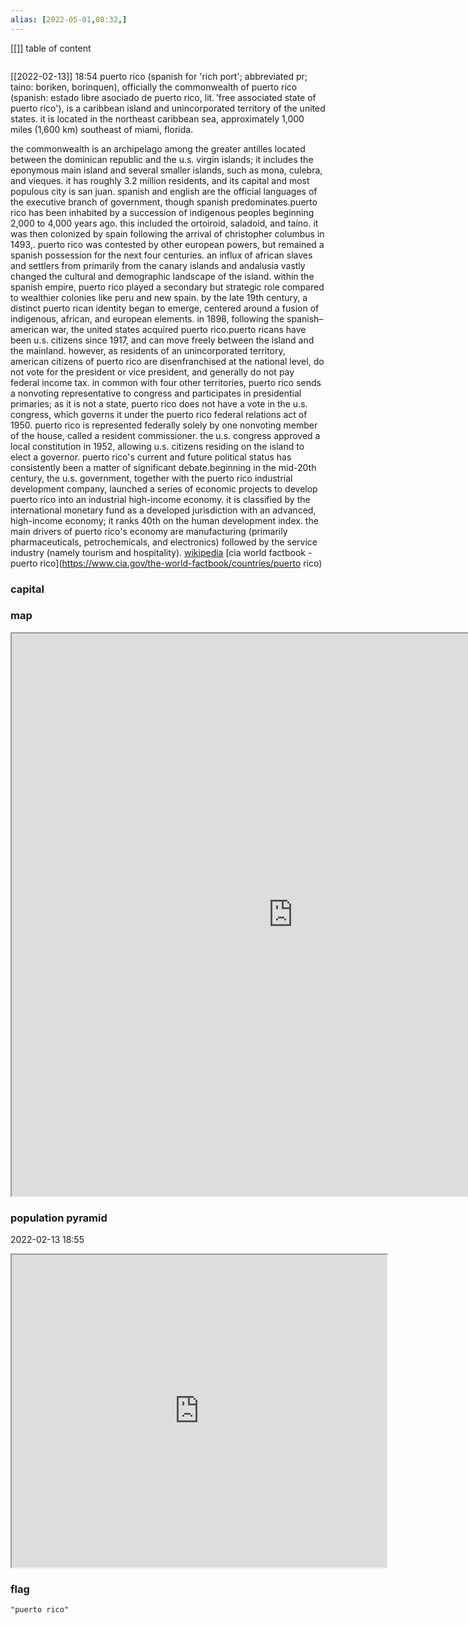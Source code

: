 ```yaml
---
alias: [2022-05-01,08:32,]
---
```

[[]]
table of content
```toc
```
[[2022-02-13]] 18:54
puerto rico (spanish for 'rich port'; abbreviated pr; taino: boriken, borinquen), officially the commonwealth of puerto rico (spanish: estado libre asociado de puerto rico, lit. 'free associated state of puerto rico'), is a caribbean island and unincorporated territory of the united states. it is located in the northeast caribbean sea, approximately 1,000 miles (1,600 km) southeast of miami, florida.

the commonwealth is an archipelago among the greater antilles located between the dominican republic and the u.s. virgin islands; it includes the eponymous main island and several smaller islands, such as mona, culebra, and vieques. it has roughly 3.2 million residents, and its capital and most populous city is san juan. spanish and english are the official languages of the executive branch of government, though spanish predominates.puerto rico has been inhabited by a succession of indigenous peoples  beginning 2,000 to 4,000 years ago. this included  the ortoiroid, saladoid, and taíno. it was then colonized by spain following the arrival of christopher columbus in 1493,. puerto rico was contested by other european powers, but remained a spanish possession for the next four centuries. an influx of african slaves and settlers from primarily from the canary islands and andalusia vastly changed the cultural and demographic landscape of the island. within the spanish empire, puerto rico played a secondary but strategic role compared to wealthier colonies like peru and new spain. by the late 19th century, a distinct puerto rican identity began to emerge, centered around a fusion of indigenous, african, and european elements. in 1898, following the spanish–american war, the united states acquired puerto rico.puerto ricans have been u.s. citizens since 1917, and can move freely between the island and the mainland. however, as residents of an unincorporated territory, american citizens of puerto rico are disenfranchised at the national level, do not vote for the president or vice president, and generally do not pay federal income tax. in common with four other territories, puerto rico sends a nonvoting representative to congress and participates in presidential primaries; as it is not a state, puerto rico does not have a vote in the u.s. congress, which governs it under the puerto rico federal relations act of 1950. puerto rico is represented federally solely by one nonvoting member of the house, called a resident commissioner. the u.s. congress approved a local constitution in 1952, allowing u.s. citizens residing on the island to elect a governor. puerto rico's current and future political status has consistently been a matter of significant debate.beginning in the mid-20th century, the u.s. government, together with the puerto rico industrial development company, launched a series of economic projects to develop puerto rico into an industrial high-income economy. it is classified by the international monetary fund as a developed jurisdiction with an advanced, high-income economy; it ranks 40th on the human development index. the main drivers of puerto rico's economy are manufacturing (primarily pharmaceuticals, petrochemicals, and electronics) followed by the service industry (namely tourism and hospitality).
[wikipedia](https://en.wikipedia.org/wiki/puerto%20rico)
[cia world factbook - puerto rico](https://www.cia.gov/the-world-factbook/countries/puerto rico)
### capital

### map
<iframe src="https://duckduckgo.com/?t=ffab&q=puerto rico&ia=web&iaxm=about" width="900" height="900" ></iframe>

### population pyramid

2022-02-13 18:55

<iframe src="https://www.populationpyramid.net/puerto rico/2019/" width="600" height="500" ></iframe>

### flag

```query
"puerto rico"
```
